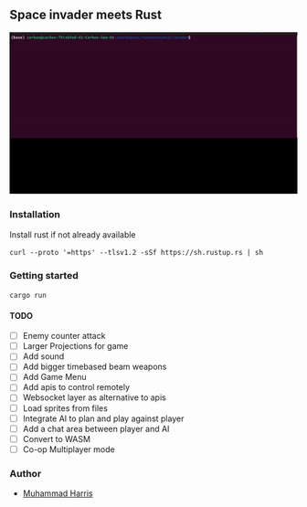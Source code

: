 ## Space invader meets Rust 
![Invader](assets/invader_v1.gif)


### Installation

Install rust if not already available

```
curl --proto '=https' --tlsv1.2 -sSf https://sh.rustup.rs | sh
```
### Getting started

```
cargo run
```



#### TODO
- [ ] Enemy counter attack
- [ ] Larger Projections for game
- [ ] Add sound
- [ ] Add bigger timebased beam weapons
- [ ] Add Game Menu
- [ ] Add apis to control remotely
- [ ] Websocket layer as alternative to apis
- [ ] Load sprites from files
- [ ] Integrate AI to plan and play against player
- [ ] Add a chat area between player and AI
- [ ] Convert to WASM
- [ ] Co-op Multiplayer mode

### Author
- [Muhammad Harris](https://www.linkedin.com/in/harris-perceptron/)


